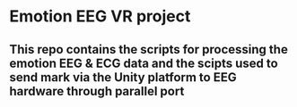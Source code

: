 # Emotion EEG VR project
## This repo contains the scripts for processing the emotion EEG & ECG data and the scipts used to send mark via the Unity platform to EEG hardware through parallel port
